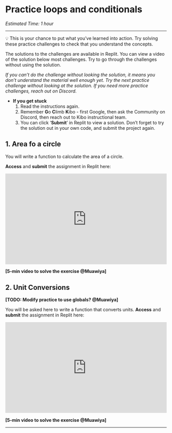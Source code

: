 # Practice loops and conditionals

_Estimated Time: 1 hour_

---

💡 This is your chance to put what you’ve learned into action. Try solving these practice challenges to check that you understand the concepts.

The solutions to the challenges are available in Replit. You can view a video of the solution below most challenges. Try to go through the challenges without using the solution.

_If you can’t do the challenge without looking the solution, it means you don’t understand the material well enough yet. Try the next practice challenge without looking at the solution. If you need more practice challenges, reach out on Discord._

- **If you get stuck** 
    1. Read the instructions again. 
    2. Remember **G**o **C**limb **K**ibo - first Google, then ask the Community on Discord, then reach out to Kibo instructional team. 
    3. You can click ‘**Submit**’ in Replit to view a solution. Don’t forget to try the solution out in your own code, and submit the project again.

## 1. Area fo a circle

You will write a function to calculate the area of a circle.

**Access** and **submit** the assignment in Replit here: <div style="position: relative; padding-bottom: 56.25%; height: 0;"><iframe src="https://replit.com/@fpwp-projects/Area-of-a-Circle-MuawiyaAsali1#main.py" frameborder="0" webkitallowfullscreen mozallowfullscreen allowfullscreen style="position: absolute; top: 0; left: 0; width: 100%; height: 100%;"></iframe></div>

**[5-min video to solve the exercise @Muawiya]**

## 2. Unit Conversions

**[TODO: Modify practice to use globals? @Muawiya]**

You will be asked here to write a function that converts units.
**Access** and **submit** the assignment in Replit here: <div style="position: relative; padding-bottom: 56.25%; height: 0;"><iframe src="https://replit.com/@fpwp-projects/Unit-Conversions-MuawiyaAsali1#main.py" frameborder="0" webkitallowfullscreen mozallowfullscreen allowfullscreen style="position: absolute; top: 0; left: 0; width: 100%; height: 100%;"></iframe></div>

**[5-min video to solve the exercise @Muawiya]**



---